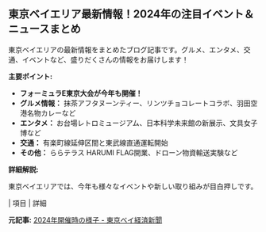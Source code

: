 ## 東京ベイエリア最新情報！2024年の注目イベント＆ニュースまとめ

東京ベイエリアの最新情報をまとめたブログ記事です。グルメ、エンタメ、交通、イベントなど、盛りだくさんの情報をお届けします！

**主要ポイント:**

* **フォーミュラE東京大会が今年も開催！**
* **グルメ情報：** 抹茶アフタヌーンティー、リンツチョコレートコラボ、羽田空港名物カレーなど
* **エンタメ：** お台場レトロミュージアム、日本科学未来館の新展示、文具女子博など
* **交通：** 有楽町線延伸区間と東武線直通運転開始
* **その他：** ららテラス HARUMI FLAG開業、ドローン物資輸送実験など

**詳細解説:**

東京ベイエリアでは、今年も様々なイベントや新しい取り組みが目白押しです。

| 項目 | 詳細 

**元記事:** [2024年開催時の様子 - 東京ベイ経済新聞](https://tokyobay.keizai.biz/photoflash/993/)